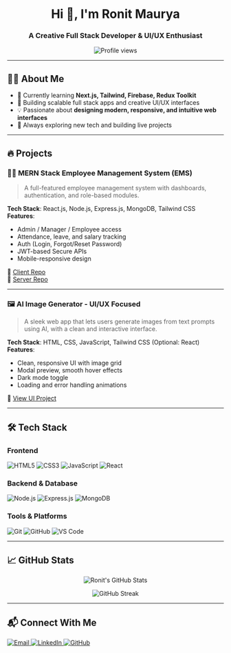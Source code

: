   <h1 align="center">Hi 👋, I'm Ronit Maurya</h1>
<h3 align="center">A Creative Full Stack Developer & UI/UX Enthusiast</h3>

<p align="center">
  <img src="https://komarev.com/ghpvc/?username=ronitmaurya-007&label=Profile%20views&color=0e75b6&style=flat" alt="Profile views" />
</p>

---

## 🧑‍💻 About Me

- 🌱 Currently learning **Next.js, Tailwind, Firebase, Redux Toolkit**
- 🔭 Building scalable full stack apps and creative UI/UX interfaces
- 💡 Passionate about **designing modern, responsive, and intuitive web interfaces**
- 🚀 Always exploring new tech and building live projects

---

## 🔥 Projects

### 🧑‍💼 MERN Stack Employee Management System (EMS)
> A full-featured employee management system with dashboards, authentication, and role-based modules.

**Tech Stack**: React.js, Node.js, Express.js, MongoDB, Tailwind CSS  
**Features**:
- Admin / Manager / Employee access
- Attendance, leave, and salary tracking
- Auth (Login, Forgot/Reset Password)
- JWT-based Secure APIs
- Mobile-responsive design

🔗 [Client Repo](https://github.com/ronitmaurya-007/Mern-stack-EMS-client)  
🔗 [Server Repo](https://github.com/ronitmaurya-007/Mern-stack-EMS-server)

---

### 🖼️ AI Image Generator - UI/UX Focused
> A sleek web app that lets users generate images from text prompts using AI, with a clean and interactive interface.

**Tech Stack**: HTML, CSS, JavaScript, Tailwind CSS (Optional: React)  
**Features**:
- Clean, responsive UI with image grid
- Modal preview, smooth hover effects
- Dark mode toggle
- Loading and error handling animations

🔗 [View UI Project](https://github.com/ronitmaurya-007/ai-image-generator-ui)

---

## 🛠️ Tech Stack

### Frontend
![HTML5](https://img.shields.io/badge/HTML5-E34F26?style=for-the-badge&logo=html5&logoColor=white)
![CSS3](https://img.shields.io/badge/CSS3-1572B6?style=for-the-badge&logo=css3&logoColor=white)
![JavaScript](https://img.shields.io/badge/JavaScript-F7DF1E?style=for-the-badge&logo=javascript&logoColor=black)
![React](https://img.shields.io/badge/React-20232A?style=for-the-badge&logo=react&logoColor=61DAFB)

### Backend & Database
![Node.js](https://img.shields.io/badge/Node.js-339933?style=for-the-badge&logo=node.js&logoColor=white)
![Express.js](https://img.shields.io/badge/Express.js-000000?style=for-the-badge&logo=express&logoColor=white)
![MongoDB](https://img.shields.io/badge/MongoDB-47A248?style=for-the-badge&logo=mongodb&logoColor=white)

### Tools & Platforms
![Git](https://img.shields.io/badge/Git-F05032?style=for-the-badge&logo=git&logoColor=white)
![GitHub](https://img.shields.io/badge/GitHub-181717?style=for-the-badge&logo=github&logoColor=white)
![VS Code](https://img.shields.io/badge/VS%20Code-007ACC?style=for-the-badge&logo=visual-studio-code&logoColor=white)

---

## 📈 GitHub Stats

<p align="center">
  <img src="https://github-readme-stats.vercel.app/api?username=ronitmaurya-007&show_icons=true&theme=tokyonight" alt="Ronit's GitHub Stats" />
</p>

<p align="center">
  <img src="https://streak-stats.demolab.com/?user=ronitmaurya-007&theme=tokyonight" alt="GitHub Streak" />
</p>

---

## 📬 Connect With Me

<p align="left">
  <a href="mailto:ronitmauryaofficial007@gmail.com" target="_blank">
    <img src="https://img.shields.io/badge/Gmail-D14836?style=for-the-badge&logo=gmail&logoColor=white" alt="Email" />
  </a>
  <a href="https://www.linkedin.com/in/ronit-maurya-03460126b/" target="_blank">
    <img src="https://img.shields.io/badge/LinkedIn-0077B5?style=for-the-badge&logo=linkedin&logoColor=white" alt="LinkedIn" />
  </a>
  <a href="https://github.com/ronitmaurya-007" target="_blank">
    <img src="https://img.shields.io/badge/GitHub-121212?style=for-the-badge&logo=github&logoColor=white" alt="GitHub" />
  </a>
</p>
